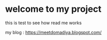 # welcome to my project

this is test to see how read me works

my blog : https://meetdomadiya.blogspot.com/
